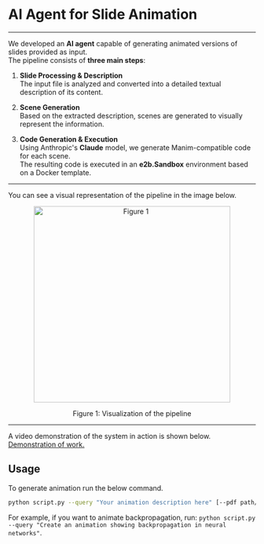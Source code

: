 # AI Agent for Slide Animation

---
We developed an **AI agent** capable of generating animated versions of slides provided as input.  
The pipeline consists of **three main steps**:

1. **Slide Processing & Description**  
   The input file is analyzed and converted into a detailed textual description of its content.

2. **Scene Generation**  
   Based on the extracted description, scenes are generated to visually represent the information.

3. **Code Generation & Execution**  
   Using Anthropic's **Claude** model, we generate Manim-compatible code for each scene.  
   The resulting code is executed in an **e2b.Sandbox** environment based on a Docker template.

---

You can see a visual representation of the pipeline in the image below.
<p align="center">
  <img src="https://github.com/user-attachments/assets/1b22dccd-5e0d-427a-8a2d-f1448cef252c" width="400" title="Figure 1">
</p>
<p align="center">Figure 1: Visualization of the pipeline</p>

---

A video demonstration of the system in action is shown below.
[Demonstration of work.](https://github.com/TyKo0707/e2b_hackathon/blob/main/output/BACKPROP.mp4)


## Usage

To generate animation run the below command.
```bash
python script.py --query "Your animation description here" [--pdf path/to/document.pdf] [--output-dir output_folder]
```

For example, if you want to animate backpropagation, run: `python script.py --query "Create an animation showing backpropagation in neural networks"`.